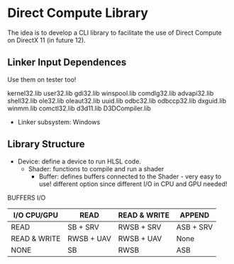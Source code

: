 # Direct Compute Library

The idea is to develop a CLI library to facilitate the use of Direct Compute on DirectX 11 (in future 12). 

## Linker Input Dependences

Use them on tester too! 

kernel32.lib
user32.lib
gdi32.lib
winspool.lib
comdlg32.lib
advapi32.lib
shell32.lib
ole32.lib
oleaut32.lib
uuid.lib
odbc32.lib
odbccp32.lib
dxguid.lib
winmm.lib
comctl32.lib
d3d11.lib
D3DCompiler.lib

- Linker subsystem: Windows

## Library Structure

- Device: define a device to run HLSL code. 
  - Shader: functions to compile and run a shader 
    - Buffer: defines buffers connected to the Shader - very easy to use!  different option since different I/O in CPU and GPU needed!

BUFFERS I/O

| I/O CPU/GPU  | READ       | READ & WRITE | APPEND | 
| ------------ | ---------- | ------------ | ------------ |
| READ         | SB + SRV   | RWSB + SRV   | ASB + SRV | 
| READ & WRITE | RWSB + UAV | RWSB + UAV   | None | 
| NONE         | SB         | RWSB         | ASB | 
